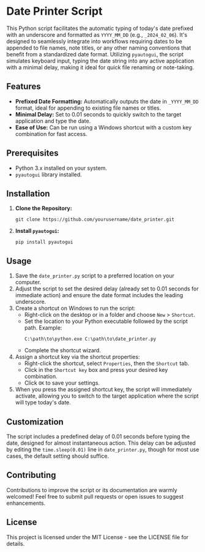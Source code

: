 # Date Printer Script

This Python script facilitates the automatic typing of today's date prefixed with an underscore and formatted as `YYYY_MM_DD` (e.g., `_2024_02_06`). It's designed to seamlessly integrate into workflows requiring dates to be appended to file names, note titles, or any other naming conventions that benefit from a standardized date format. Utilizing `pyautogui`, the script simulates keyboard input, typing the date string into any active application with a minimal delay, making it ideal for quick file renaming or note-taking.

## Features

- **Prefixed Date Formatting:** Automatically outputs the date in `_YYYY_MM_DD` format, ideal for appending to existing file names or titles.
- **Minimal Delay:** Set to 0.01 seconds to quickly switch to the target application and type the date.
- **Ease of Use:** Can be run using a Windows shortcut with a custom key combination for fast access.

## Prerequisites

- Python 3.x installed on your system.
- `pyautogui` library installed.

## Installation

1. **Clone the Repository:**
   ```
   git clone https://github.com/yourusername/date_printer.git
   ```
2. **Install `pyautogui`:**
   ```
   pip install pyautogui
   ```

## Usage

1. Save the `date_printer.py` script to a preferred location on your computer.
2. Adjust the script to set the desired delay (already set to 0.01 seconds for immediate action) and ensure the date format includes the leading underscore.
3. Create a shortcut on Windows to run the script:
    - Right-click on the desktop or in a folder and choose `New` > `Shortcut`.
    - Set the location to your Python executable followed by the script path. Example:
      ```
      C:\path\to\python.exe C:\path\to\date_printer.py
      ```
    - Complete the shortcut wizard.
4. Assign a shortcut key via the shortcut properties:
    - Right-click the shortcut, select `Properties`, then the `Shortcut` tab.
    - Click in the `Shortcut key` box and press your desired key combination.
    - Click `OK` to save your settings.
5. When you press the assigned shortcut key, the script will immediately activate, allowing you to switch to the target application where the script will type today's date.

## Customization

The script includes a predefined delay of 0.01 seconds before typing the date, designed for almost instantaneous action. This delay can be adjusted by editing the `time.sleep(0.01)` line in `date_printer.py`, though for most use cases, the default setting should suffice.

## Contributing

Contributions to improve the script or its documentation are warmly welcomed! Feel free to submit pull requests or open issues to suggest enhancements.

## License

This project is licensed under the MIT License - see the LICENSE file for details.
